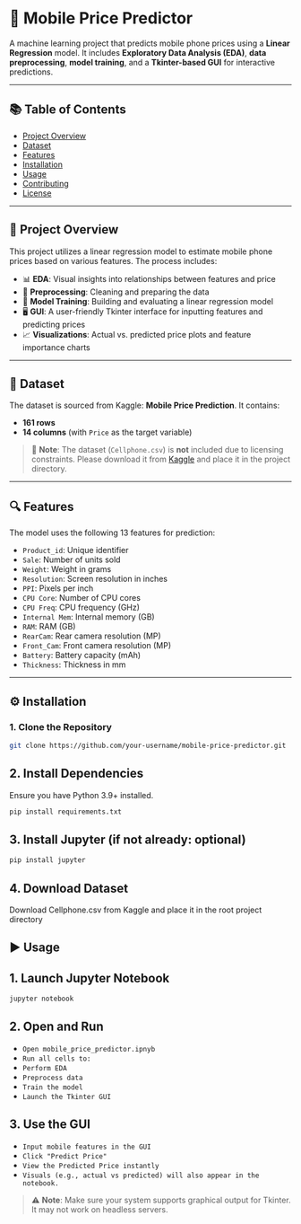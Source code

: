 # 📱 Mobile Price Predictor

A machine learning project that predicts mobile phone prices using a **Linear Regression** model. It includes **Exploratory Data Analysis (EDA)**, **data preprocessing**, **model training**, and a **Tkinter-based GUI** for interactive predictions.

---

## 📚 Table of Contents

- [Project Overview](#project-overview)  
- [Dataset](#dataset)  
- [Features](#features)  
- [Installation](#installation)  
- [Usage](#usage)  
- [Contributing](#contributing)  
- [License](#license)  

---

## 🚀 Project Overview

This project utilizes a linear regression model to estimate mobile phone prices based on various features. The process includes:

- 📊 **EDA**: Visual insights into relationships between features and price  
- 🧹 **Preprocessing**: Cleaning and preparing the data  
- 🧠 **Model Training**: Building and evaluating a linear regression model  
- 🖥️ **GUI**: A user-friendly Tkinter interface for inputting features and predicting prices  
- 📈 **Visualizations**: Actual vs. predicted price plots and feature importance charts  

---

## 📂 Dataset

The dataset is sourced from Kaggle: **Mobile Price Prediction**. It contains:

- **161 rows**  
- **14 columns** (with `Price` as the target variable)

> 📌 **Note**: The dataset (`Cellphone.csv`) is **not** included due to licensing constraints. Please download it from [Kaggle](https://www.kaggle.com/) and place it in the project directory.

---

## 🔍 Features

The model uses the following 13 features for prediction:

- `Product_id`: Unique identifier  
- `Sale`: Number of units sold  
- `Weight`: Weight in grams  
- `Resolution`: Screen resolution in inches  
- `PPI`: Pixels per inch  
- `CPU Core`: Number of CPU cores  
- `CPU Freq`: CPU frequency (GHz)  
- `Internal Mem`: Internal memory (GB)  
- `RAM`: RAM (GB)  
- `RearCam`: Rear camera resolution (MP)  
- `Front_Cam`: Front camera resolution (MP)  
- `Battery`: Battery capacity (mAh)  
- `Thickness`: Thickness in mm  

---
## ⚙️ Installation

### 1. Clone the Repository

```bash
git clone https://github.com/your-username/mobile-price-predictor.git
```

## 2. Install Dependencies
Ensure you have Python 3.9+ installed.
```bash
pip install requirements.txt
```

## 3. Install Jupyter (if not already: optional)
```bash
pip install jupyter
```

## 4. Download Dataset
Download Cellphone.csv from Kaggle and place it in the root project directory

## ▶️ Usage

## 1. Launch Jupyter Notebook
```bash
jupyter notebook
```

## 2. Open and Run
- `Open mobile_price_predictor.ipnyb`
- `Run all cells to:`
 - `Perform EDA`
 - `Preprocess data`
 - `Train the model`
 - `Launch the Tkinter GUI`

## 3. Use the GUI
- `Input mobile features in the GUI`
- `Click "Predict Price"`
- `View the Predicted Price instantly`
- `Visuals (e.g., actual vs predicted) will also appear in the notebook.`

> ⚠️ **Note**: Make sure your system supports graphical output for Tkinter. It may not work on headless servers.
